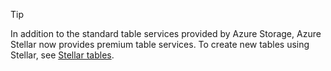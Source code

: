 > [!TIP]
> In addition to the standard table services provided by Azure Storage, Azure Stellar now provides premium table services. To create new tables using Stellar, see [Stellar tables](https://aka.ms/premiumtables).
>
